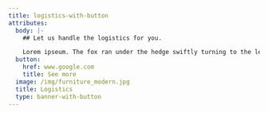 ```yaml
---
title: logistics-with-button
attributes:
  body: |-
    ## Let us handle the logistics for you.

    Lorem ipseum. The fox ran under the hedge swiftly turning to the left.
  button:
    href: www.google.com
    title: See more
  image: /img/furniture_modern.jpg
  title: Logistics
  type: banner-with-button
---
```


